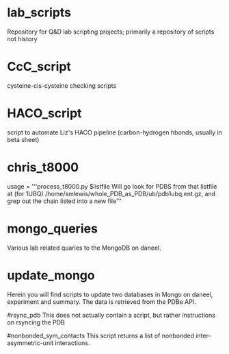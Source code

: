 # lab_scripts
Repository for Q&amp;D lab scripting projects; primarily a repository of scripts not history

# CcC_script
cysteine-cis-cysteine checking scripts

# HACO_script
script to automate Liz's HACO pipeline (carbon-hydrogen hbonds, usually in beta sheet)

# chris_t8000
usage = '''process_t8000.py $listfile          Will go look for PDBS from that listfile at (for 1UBQ) /home/smlewis/whole_PDB_as_PDB/ub/pdb1ubq.ent.gz, and grep out the chain listed into a new file'''

# mongo_queries
Various lab related quaries to the MongoDB on daneel.

# update_mongo
Herein you will find scripts to update two databases in Mongo on daneel, experiment and summary. The data is retrieved from the PDBe API.

#rsync_pdb
This does not actually contain a script, but rather instructions on rsyncing the PDB

#nonbonded_sym_contacts
This script returns a list of nonbonded inter-asymmetric-unit interactions.
